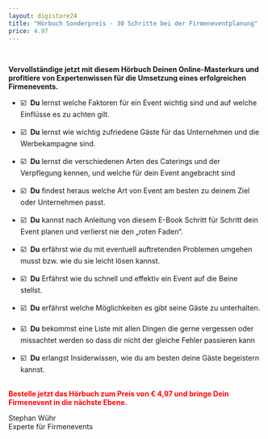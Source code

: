 ```yaml
---
layout: digistore24
title: "Hörbuch Sonderpreis - 30 Schritte bei der Firmeneventplanung"
price: 4.97
---
```

<div>&#xA0;</div>
<div>
<p><strong>Vervollst&#xE4;ndige jetzt mit diesem H&#xF6;rbuch Deinen Online-Masterkurs und profitiere von Expertenwissen f&#xFC;r die Umsetzung eines erfolgreichen Firmenevents.</strong></p>
<ul><li>&#x2611;&#xFE0F;&#xFE0F;&#xA0; <strong>Du</strong> lernst welche Faktoren f&#xFC;r ein Event wichtig sind und auf welche Einfl&#xFC;sse es zu achten gilt.&#xA0;<br><br></li>
<li>&#x2611;&#xFE0F;&#xFE0F;&#xA0; <strong>Du</strong> lernst wie wichtig zufriedene G&#xE4;ste f&#xFC;r das Unternehmen und die Werbekampagne sind.&#xA0;<br><br></li>
<li>&#x2611;&#xFE0F;&#xFE0F;&#xA0; <strong>Du</strong> lernst die verschiedenen Arten des Caterings und der Verpflegung kennen, und welche f&#xFC;r dein Event angebracht sind<br><br></li>
<li>&#x2611;&#xFE0F;&#xFE0F;&#xA0; <strong>Du</strong> findest heraus welche Art von Event am besten zu deinem Ziel oder Unternehmen passt.&#xA0;<br><br></li>
<li>&#x2611;&#xFE0F;&#xFE0F;&#xA0; <strong>Du</strong> kannst nach Anleitung von diesem E-Book Schritt f&#xFC;r Schritt dein Event planen und verlierst nie den &#x201E;roten Faden&#x201C;.&#xA0;<br><br></li>
<li>&#x2611;&#xFE0F;&#xFE0F;&#xA0; <strong>Du</strong> erf&#xE4;hrst wie du mit eventuell auftretenden Problemen umgehen musst bzw. wie du sie leicht l&#xF6;sen kannst.<br><br></li>
<li>&#x2611;&#xFE0F;&#xFE0F;&#xA0; <strong>Du</strong> Erf&#xE4;hrst wie du schnell und effektiv ein Event auf die Beine stellst.&#xA0;<br><br></li>
<li>&#x2611;&#xFE0F;&#xFE0F;&#xA0; <strong>Du</strong> erf&#xE4;hrst welche M&#xF6;glichkeiten es gibt seine G&#xE4;ste zu unterhalten.&#xA0;<br><br></li>
<li>&#x2611;&#xFE0F;&#xFE0F;&#xA0; <strong>Du</strong> bekommst eine Liste mit allen Dingen die gerne vergessen oder missachtet werden so dass dir nicht der gleiche Fehler passieren kann&#xA0;<br><br></li>
<li>&#x2611;&#xFE0F;&#xFE0F;&#xA0; <strong>Du</strong> erlangst Insiderwissen, wie du am besten deine G&#xE4;ste begeistern kannst.<br><br></li>
</ul><p><span style="color:#ff0000;"><strong>Bestelle jetzt das H&#xF6;rbuch zum Preis von &#x20AC; 4,97 und bringe Dein Firmenevent&#xA0;in die n&#xE4;chste Ebene.</strong></span></p>
<p>Stephan W&#xFC;hr<br>Experte f&#xFC;r Firmenevents</p>
</div>
